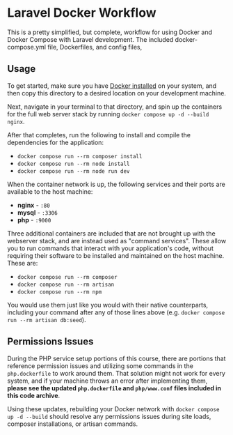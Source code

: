 # Laravel Docker Workflow

This is a pretty simplified, but complete,
workflow for using Docker and Docker Compose with Laravel development.
The included docker-compose.yml file, Dockerfiles, and config files,

## Usage

To get started, make sure you have [Docker installed](https://docs.docker.com/docker-for-mac/install/) on your system, and then copy this directory to a desired location on your development machine.

Next, navigate in your terminal to that directory, and spin up the containers for the full web server stack by running `docker compose up -d --build nginx`.

After that completes, run the following to install and compile the dependencies for the application:

- `docker compose run --rm composer install`
- `docker compose run --rm node install`
- `docker compose run --rm node run dev`

When the container network is up, the following services and their ports are available to the host machine:

- **nginx** - `:80`
- **mysql** - `:3306`
- **php** - `:9000`

Three additional containers are included that are not brought up with the webserver stack, and are instead used as "command services". These allow you to run commands that interact with your application's code, without requiring their software to be installed and maintained on the host machine. These are:

- `docker compose run --rm composer`
- `docker compose run --rm artisan`
- `docker compose run --rm npm`

You would use them just like you would with their native counterparts, including your command after any of those lines above (e.g. `docker compose run --rm artisan db:seed`).

## Permissions Issues

During the PHP service setup portions of this course, there are portions that reference permission issues and utilizing some commands in the `php.dockerfile` to work around them. That solution might not work for every system, and if your machine throws an error after implementing them, **please see the updated `php.dockerfile` and `php/www.conf` files included in this code archive**.

Using these updates, rebuilding your Docker network with `docker compose up -d --build` should resolve any permissions issues during site loads, composer installations, or artisan commands.
 
